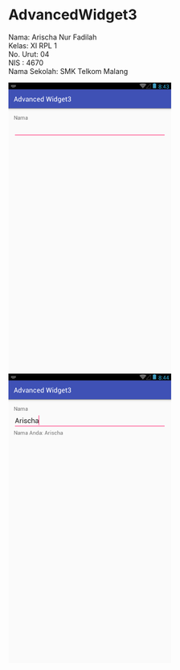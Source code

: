 # AdvancedWidget3

Nama: Arischa Nur Fadilah<br>
Kelas: XI RPL 1<br>
No. Urut: 04<br>
NIS : 4670<br>
Nama Sekolah: SMK Telkom Malang<br>

![Screenshoot](https://github.com/arischanurfadilah/AdvancedWidget3/blob/master/Screenshot_2016_9_24_20_2_53.png)<br>
![Screenshoot](https://github.com/arischanurfadilah/AdvancedWidget3/blob/master/Screenshot_2016_9_24_20_4_11.png)

